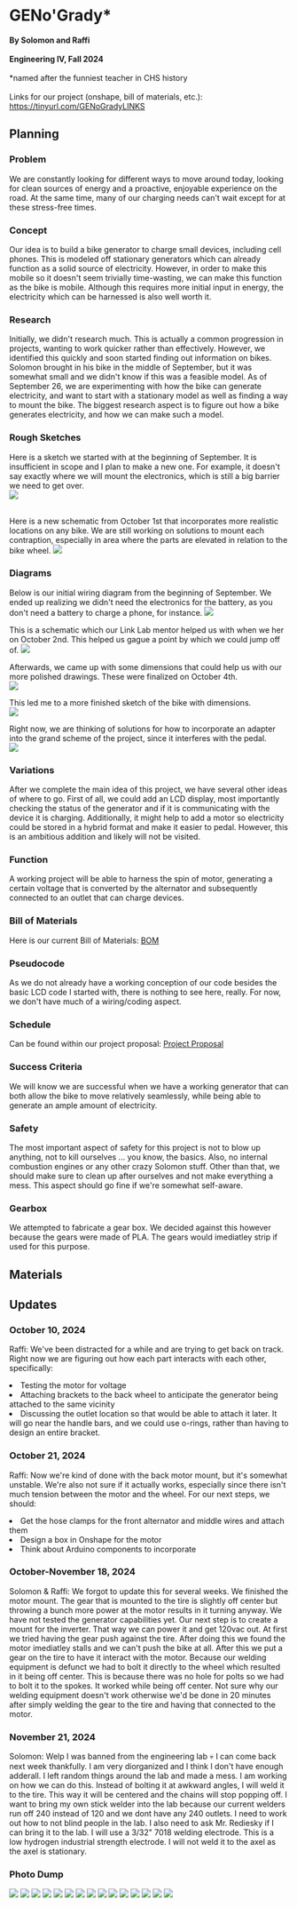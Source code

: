 # GENo'Grady*
<b>By Solomon and Raffi </b><br><br><b>Engineering IV, Fall 2024</b><br><br>
*named after the funniest teacher in CHS history<br><br>
Links for our project (onshape, bill of materials, etc.): https://tinyurl.com/GENoGradyLINKS<br>

## Planning

### Problem
We are constantly looking for different ways to move around today, looking for clean sources of energy and a proactive, enjoyable experience on the road. At the same time, many of our charging needs can't wait except for at these stress-free times.

### Concept
Our idea is to build a bike generator to charge small devices, including cell phones. This is modeled off stationary generators which can already function as a solid source of electricity. However, in order to make this mobile so it doesn't seem trivially time-wasting, we can make this function as the bike is mobile. Although this requires more initial input in energy, the electricity which can be harnessed is also well worth it. 

### Research
Initially, we didn't research much. This is actually a common progression in projects, wanting to work quicker rather than effectively. However, we identified this quickly and soon started finding out information on bikes. Solomon brought in his bike in the middle of September, but it was somewhat small and we didn't know if this was a feasible model. As of September 26, we are experimenting with how the bike can generate electricity, and want to start with a stationary model as well as finding a way to mount the bike. The biggest research aspect is to figure out how a bike generates electricity, and how we can make such a model.

### Rough Sketches
Here is a sketch we started with at the beginning of September. It is insufficient in scope and I plan to make a new one. For example, it doesn't say exactly where we will mount the electronics, which is still a big barrier we need to get over.
<br><img src="https://raw.githubusercontent.com/Raffi-Chen/generator/refs/heads/main/Schematics/Initial_oGrady_Schematic.jpg">

<br>Here is a new schematic from October 1st that incorporates more realistic locations on any bike. We are still working on solutions to mount each contraption, especially in area where the parts are elevated in relation to the bike wheel.
<img src="https://github.com/Raffi-Chen/generator/blob/main/Schematics/schematic%2010-1.jpg">

### Diagrams
Below is our initial wiring diagram from the beginning of September. We ended up realizing we didn't need the electronics for the battery, as you don't need a battery to charge a phone, for instance.
<img src="https://raw.githubusercontent.com/Raffi-Chen/generator/86741abf0989b225ce2ef9798456df859e540b64/Schematics/Schematic_Bicycle-alternator_2024-09-13.svg">

This is a schematic which our Link Lab mentor helped us with when we her on October 2nd. This helped us gague a point by which we could jump off of.
<img src="https://raw.githubusercontent.com/Raffi-Chen/generator/refs/heads/main/Schematics/SkyeDrawings.jpg">

Afterwards, we came up with some dimensions that could help us with our more polished drawings. These were finalized on October 4th.<br>
<img src="https://raw.githubusercontent.com/Raffi-Chen/generator/refs/heads/main/Schematics/dimensions.jpg">

This led me to a more finished sketch of the bike with dimensions.<br>
<img src="https://raw.githubusercontent.com/Raffi-Chen/generator/refs/heads/main/Schematics/dimensions%20with%20bike.jpg">

Right now, we are thinking of solutions for how to incorporate an adapter into the grand scheme of the project, since it interferes with the pedal.<br>
<img src="https://github.com/Raffi-Chen/generator/blob/main/Schematics/adapter%20options.jpg">

### Variations
After we complete the main idea of this project, we have several other ideas of where to go. First of all, we could add an LCD display, most importantly checking the status of the generator and if it is communicating with the device it is charging. Additionally, it might help to add a motor so electricity could be stored in a hybrid format and make it easier to pedal. However, this is an ambitious addition and likely will not be visited.

### Function
A working project will be able to harness the spin of motor, generating a certain voltage that is converted by the alternator and subsequently connected to an outlet that can charge devices.

### Bill of Materials
Here is our current Bill of Materials: <a href="https://docs.google.com/spreadsheets/d/1djZTwYndhB5teGSTFrf0gxe1GKC-UUmbuojJfftjynM">BOM</a>

### Pseudocode
As we do not already have a working conception of our code besides the basic LCD code I started with, there is nothing to see here, really. For now, we don't have much of a wiring/coding aspect.

### Schedule
Can be found within our project proposal: <a href="https://docs.google.com/document/d/1L9IMAola1WDWwxcp_cP9-0LkZaMpwWcJz7ReJo8bZH0">Project Proposal</a>

### Success Criteria
We will know we are successful when we have a working generator that can both allow the bike to move relatively seamlessly, while being able to generate an ample amount of electricity.

### Safety
The most important aspect of safety for this project is not to blow up anything, not to kill ourselves ... you know, the basics. Also, no internal combustion engines or any other crazy Solomon stuff. Other than that, we should make sure to clean up after ourselves and not make everything a mess. This aspect should go fine if we're somewhat self-aware.

### Gearbox
We attempted to fabricate a gear box. We decided against this however because the
gears were made of PLA. The gears would imediatley strip if used for this purpose.

## Materials

## Updates

### October 10, 2024
Raffi: We've been distracted for a while and are trying to get back on track. Right now we are figuring out how each part interacts with each other, specifically:
<li>Testing the motor for voltage</li>
<li>Attaching brackets to the back wheel to anticipate the generator being attached to the same vicinity</li>
<li>Discussing the outlet location so that would be able to attach it later. It will go near the handle bars, and we could use o-rings, rather than having to design an entire bracket.</li>

### October 21, 2024
Raffi: Now we're kind of done with the back motor mount, but it's somewhat unstable. We're also not sure if it actually works, especially since there isn't much tension between the motor and the wheel. For our next steps, we should:
<li>Get the hose clamps for the front alternator and middle wires and attach them</li>
<li>Design a box in Onshape for the motor</li>
<li>Think about Arduino components to incorporate</li>

### October-November 18, 2024
Solomon & Raffi: We forgot to update this for several weeks. We finished the motor mount. The gear that is mounted to the tire is slightly off center but throwing a bunch more power at the motor results in it turning anyway.
We have not tested the generator capabilities yet. Our next step is to create a mount for the inverter. That way we can power it and get 120vac out. At first we tried having the gear push against the tire.
After doing this we found the motor imediatley stalls and we can't push the bike at all. After this we put a gear on the tire to have it interact with the motor. Because our welding equipment is defunct we had to bolt it directly
to the wheel which resulted in it being off center. This is because there was no hole for polts so we had to bolt it to the spokes. It worked while being off center. Not sure why our welding equipment doesn't work otherwise we'd
be done in 20 minutes after simply welding the gear to the tire and having that connected to the motor.

### November 21, 2024
Solomon: Welp I was banned from the engineering lab 💀 I can come back next week thankfully. I am very diorganized and I think I don't have enough adderall.
I left random things around the lab and made a mess. I am working on how we can do this. Instead of bolting it at awkward angles, I will weld it to the tire. This way it will be centered and the chains will stop popping off. 
I want to bring my own stick welder into the lab because our current welders run off 240 instead of 120 and we dont have any 240 outlets.
I need to work out how to not blind people in the lab. I also need to ask Mr. Rediesky if I can bring it to the lab. I will use a 3/32" 7018 welding electrode. This is a low hydrogen industrial strength electrode. 
I will not weld it to the axel as the axel is stationary.

### Photo Dump
<img src="https://github.com/Raffi-Chen/generator/blob/main/IMG_1403.png">
<img src="https://github.com/Raffi-Chen/generator/blob/main/IMG_1404.png">
<img src="https://github.com/Raffi-Chen/generator/blob/main/IMG_1405.png">
<img src="https://github.com/Raffi-Chen/generator/blob/main/IMG_1406.png">
<img src="https://github.com/Raffi-Chen/generator/blob/main/IMG_1407.png">
<img src="https://github.com/Raffi-Chen/generator/blob/main/IMG_1408.png">
<img src="https://github.com/Raffi-Chen/generator/blob/main/IMG_1409.png">
<img src="https://github.com/Raffi-Chen/generator/blob/main/IMG_1410.png">
<img src="https://github.com/Raffi-Chen/generator/blob/main/IMG_1411.png">
<img src="https://github.com/Raffi-Chen/generator/blob/main/IMG_1412.png">
<img src="https://github.com/Raffi-Chen/generator/blob/main/IMG_1413.png">
<img src="https://github.com/Raffi-Chen/generator/blob/main/IMG_1414.png">
<img src="https://github.com/Raffi-Chen/generator/blob/main/IMG_1415.png">
<img src="https://github.com/Raffi-Chen/generator/blob/main/IMG_1416.png">
<img src="https://github.com/Raffi-Chen/generator/blob/main/IMG_1417.png">













